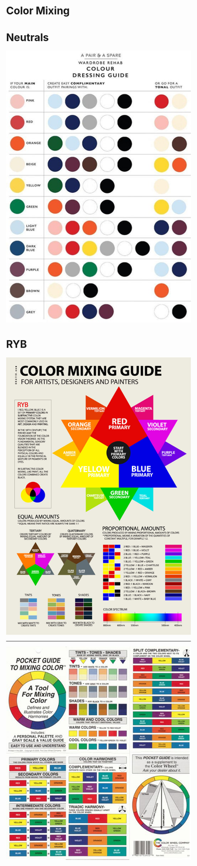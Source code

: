 
# Color Mixing

<a name="table-of-contents"/>

# Neutrals

![neutrals mixing](info-pics/color-outfit-combos.jpg)

# RYB

![mixing guide 1](info-pics/mixing-guide1.jpg)


----------------------


![mixing guide 2](info-pics/mixing-guide2.jpg)